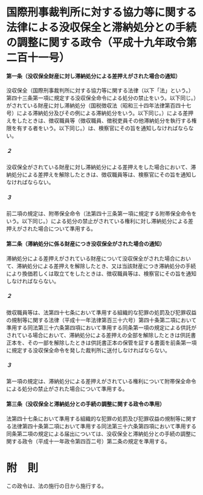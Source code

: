 # 国際刑事裁判所に対する協力等に関する法律による没収保全と滞納処分との手続の調整に関する政令（平成十九年政令第二百十一号）
#### 第一条（没収保全財産に対し滞納処分による差押えがされた場合の通知）
没収保全（国際刑事裁判所に対する協力等に関する法律（以下「法」という。）第四十三条第一項に規定する没収保全命令による処分の禁止をいう。以下同じ。）がされている財産に対し滞納処分（国税徴収法（昭和三十四年法律第百四十七号）による滞納処分及びその例による滞納処分をいう。以下同じ。）による差押えをしたときは、徴収職員等（徴収職員、徴税吏員その他滞納処分を執行する権限を有する者をいう。以下同じ。）は、検察官にその旨を通知しなければならない。
##### ２
没収保全がされている財産に対し滞納処分による差押えをした場合において、滞納処分による差押えを解除したときは、徴収職員等は、検察官にその旨を通知しなければならない。
##### ３
前二項の規定は、附帯保全命令（法第四十三条第一項に規定する附帯保全命令をいう。以下同じ。）による処分の禁止がされている権利に対し滞納処分による差押えがされた場合について準用する。
#### 第二条（滞納処分に係る財産につき没収保全がされた場合の通知）
滞納処分による差押えがされている財産について没収保全がされた場合において、滞納処分による差押えを解除したとき、又は当該財産につき滞納処分の手続により換価若しくは取立てをしたときは、徴収職員等は、検察官にその旨を通知しなければならない。
##### ２
徴収職員等は、法第四十七条において準用する組織的な犯罪の処罰及び犯罪収益の規制等に関する法律（平成十一年法律第百三十六号）第四十条第二項において準用する同法第三十六条第四項において準用する同条第一項の規定による供託がされている場合において、滞納処分による差押えの全部を解除したときは供託書正本を、その一部を解除したときは供託書正本の保管を証する書面を前条第一項に規定する没収保全命令を発した裁判所に送付しなければならない。
##### ３
第一項の規定は、滞納処分による差押えがされている権利について附帯保全命令による処分の禁止がされた場合について準用する。
#### 第三条（没収保全と滞納処分との手続の調整に関する政令の準用）
法第四十七条において準用する組織的な犯罪の処罰及び犯罪収益の規制等に関する法律第四十条第二項において準用する同法第三十六条第四項において準用する同条第二項の規定による届出については、没収保全と滞納処分との手続の調整に関する政令（平成十一年政令第四百二号）第二条の規定を準用する。
# 附　則
この政令は、法の施行の日から施行する。
